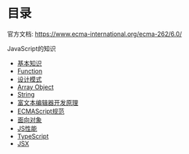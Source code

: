 
# 目录

官方文档: <https://www.ecma-international.org/ecma-262/6.0/>

JavaScript的知识

- [基本知识](./basic/)
- [Function](./Function.md)
- [设计模式](./designPatterns.md)
- [Array Object](./Array-Object.md)
- [String](./String.md)
- [富文本编辑器开发原理](./editor.md)
- [ECMAScript规范](./es.md)
- [面向对象](./OOinJS.md)
- [JS性能](./performance.md)
- [TypeScript](./TypeScript.md)
- [JSX](./JSX.md)
